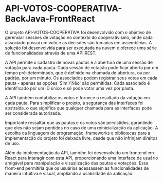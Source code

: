 # API-VOTOS-COOPERATIVA-BackJava-FrontReact
O projeto API-VOTOS-COOPERATIVA foi desenvolvido com o objetivo de gerenciar sessões de votação no contexto do cooperativismo, onde cada associado possui um voto e as decisões são tomadas em assembleias. A solução foi desenvolvida para ser executada na nuvem e oferece uma série de funcionalidades através de uma API REST.

A API permite o cadastro de novas pautas e a abertura de uma sessão de votação para cada pauta. Cada sessão de votação pode ficar aberta por um tempo pré-determinado, que é definido na chamada de abertura, ou por padrão, por um minuto. Os associados podem registrar seus votos em cada pauta - apenas as opções 'Sim'/'Não' são permitidas. Cada associado é identificado por um ID único e só pode votar uma vez por pauta.

A API também contabiliza os votos e fornece o resultado da votação em cada pauta. Para simplificar o projeto, a segurança das interfaces foi abstraída, o que significa que qualquer chamada para as interfaces pode ser considerada autorizada.

Importante ressaltar que as pautas e os votos são persistidos, garantindo que eles não sejam perdidos no caso de uma reinicialização da aplicação. A escolha da linguagem de programação, frameworks e bibliotecas para a implementação do projeto foi deixada livre, desde que não infrinjam direitos de uso.

Além da implementação da API, também foi desenvolvido um frontend em React para interagir com esta API, proporcionando uma interface de usuário amigável para manipulação e visualização das pautas e votações. Esse front-end permitiria que os usuários acessassem as funcionalidades de maneira intuitiva e visual, ampliando a usabilidade da aplicação.
